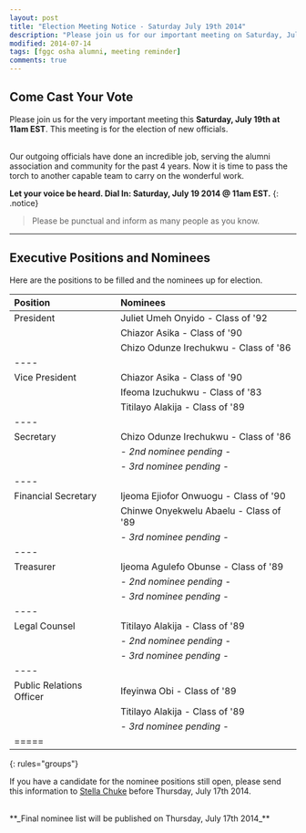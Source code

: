 ```yaml
---
layout: post
title: "Election Meeting Notice - Saturday July 19th 2014"
description: "Please join us for our important meeting on Saturday, July 19, 2014 at 11am EST to elect the new alumni association officials."
modified: 2014-07-14
tags: [fggc osha alumni, meeting reminder]
comments: true
---
```

## Come Cast Your Vote
Please join us for the very important meeting this **Saturday, July 19th at 11am EST**. This meeting is for the election of new officials. 

<br>
Our outgoing officials have done an incredible job, serving the alumni association and community for the past 4 years. Now it is time to pass the torch to another capable team to carry on the wonderful work.

**Let your voice be heard. Dial In: Saturday, July 19 2014 @ 11am EST.**
{: .notice} 

> Please be punctual and inform as many people as you know.

---

## Executive Positions and Nominees

Here are the positions to be filled and the nominees up for election. 

| Position | Nominees | 
|:--------|:--------|
| President | Juliet Umeh Onyido - Class of '92 |  
|  | Chiazor Asika - Class of '90 |  
|  | Chizo Odunze Irechukwu - Class of '86 |  
|----
| Vice President | Chiazor Asika - Class of '90 |  
|  | Ifeoma Izuchukwu - Class of '83 |  
|  | Titilayo Alakija - Class of '89 |  
|----
| Secretary | Chizo Odunze Irechukwu - Class of '86 |  
|  | - *2nd nominee pending* -  |  
|  | - *3rd nominee pending* - |  
|----
| Financial Secretary | Ijeoma Ejiofor Onwuogu - Class of '90 |  
|  | Chinwe Onyekwelu Abaelu - Class of '89 |  
|  | - *3rd nominee pending* - |  
|----
| Treasurer | Ijeoma Agulefo Obunse - Class of '89 |  
|  | - *2nd nominee pending* - |  
|  | - *3rd nominee pending* - |  
|----
| Legal Counsel | Titilayo Alakija - Class of '89 |  
|  | - *2nd nominee pending* - |  
|  | - *3rd nominee pending* - |  
|----
| Public Relations Officer | Ifeyinwa Obi - Class of '89 |  
|  | Titilayo Alakija - Class of '89 |  
|  | - *3rd nominee pending* - |  
|=====
{: rules="groups"}

If you have a candidate for the nominee positions still open, please send this information to [Stella Chuke](mailto:stella.chuke@fggconitsha.com) before Thursday, July 17th 2014.

<br>
**_Final nominee list will be published on Thursday, July 17th 2014_**